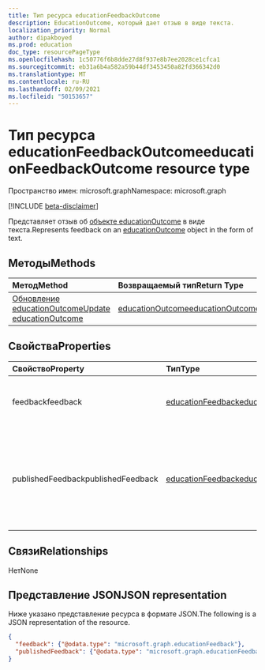 ```yaml
---
title: Тип ресурса educationFeedbackOutcome
description: EducationOutcome, который дает отзыв в виде текста.
localization_priority: Normal
author: dipakboyed
ms.prod: education
doc_type: resourcePageType
ms.openlocfilehash: 1c50776f6b8dde27d8f937e8b7ee2028ce1cfca1
ms.sourcegitcommit: eb31a6b4a582a59b44df3453450a82fd366342d0
ms.translationtype: MT
ms.contentlocale: ru-RU
ms.lasthandoff: 02/09/2021
ms.locfileid: "50153657"
---
```

# <a name="educationfeedbackoutcome-resource-type"></a><span data-ttu-id="9e9f9-103">Тип ресурса educationFeedbackOutcome</span><span class="sxs-lookup"><span data-stu-id="9e9f9-103">educationFeedbackOutcome resource type</span></span>

<span data-ttu-id="9e9f9-104">Пространство имен: microsoft.graph</span><span class="sxs-lookup"><span data-stu-id="9e9f9-104">Namespace: microsoft.graph</span></span>

[!INCLUDE [beta-disclaimer](../../includes/beta-disclaimer.md)]

<span data-ttu-id="9e9f9-105">Представляет отзыв об [объекте educationOutcome](educationoutcome.md) в виде текста.</span><span class="sxs-lookup"><span data-stu-id="9e9f9-105">Represents feedback on an [educationOutcome](educationoutcome.md) object in the form of text.</span></span> 

## <a name="methods"></a><span data-ttu-id="9e9f9-106">Методы</span><span class="sxs-lookup"><span data-stu-id="9e9f9-106">Methods</span></span>

| <span data-ttu-id="9e9f9-107">Метод</span><span class="sxs-lookup"><span data-stu-id="9e9f9-107">Method</span></span>       | <span data-ttu-id="9e9f9-108">Возвращаемый тип</span><span class="sxs-lookup"><span data-stu-id="9e9f9-108">Return Type</span></span> | <span data-ttu-id="9e9f9-109">Описание</span><span class="sxs-lookup"><span data-stu-id="9e9f9-109">Description</span></span> |
|:-------------|:------------|:------------|
| [<span data-ttu-id="9e9f9-110">Обновление educationOutcome</span><span class="sxs-lookup"><span data-stu-id="9e9f9-110">Update educationOutcome</span></span>](../api/educationoutcome-update.md) | [<span data-ttu-id="9e9f9-111">educationOutcome</span><span class="sxs-lookup"><span data-stu-id="9e9f9-111">educationOutcome</span></span>](educationoutcome.md) | <span data-ttu-id="9e9f9-112">Обновление объекта educationOutcome.</span><span class="sxs-lookup"><span data-stu-id="9e9f9-112">Update educationOutcome object.</span></span> |

## <a name="properties"></a><span data-ttu-id="9e9f9-113">Свойства</span><span class="sxs-lookup"><span data-stu-id="9e9f9-113">Properties</span></span>

| <span data-ttu-id="9e9f9-114">Свойство</span><span class="sxs-lookup"><span data-stu-id="9e9f9-114">Property</span></span>     | <span data-ttu-id="9e9f9-115">Тип</span><span class="sxs-lookup"><span data-stu-id="9e9f9-115">Type</span></span>        | <span data-ttu-id="9e9f9-116">Описание</span><span class="sxs-lookup"><span data-stu-id="9e9f9-116">Description</span></span> |
|:-------------|:------------|:------------|
|<span data-ttu-id="9e9f9-117">feedback</span><span class="sxs-lookup"><span data-stu-id="9e9f9-117">feedback</span></span>|[<span data-ttu-id="9e9f9-118">educationFeedback</span><span class="sxs-lookup"><span data-stu-id="9e9f9-118">educationFeedback</span></span>](educationfeedback.md)|<span data-ttu-id="9e9f9-119">Письменный отзыв преподавателя для учащегося.</span><span class="sxs-lookup"><span data-stu-id="9e9f9-119">Teacher's written feedback to the student.</span></span>|
|<span data-ttu-id="9e9f9-120">publishedFeedback</span><span class="sxs-lookup"><span data-stu-id="9e9f9-120">publishedFeedback</span></span>|[<span data-ttu-id="9e9f9-121">educationFeedback</span><span class="sxs-lookup"><span data-stu-id="9e9f9-121">educationFeedback</span></span>](educationfeedback.md)|<span data-ttu-id="9e9f9-122">Копия свойства обратной связи, которая выдана учащемуся после выпуска оценки.</span><span class="sxs-lookup"><span data-stu-id="9e9f9-122">A copy of the feedback property that is made when the grade is released to the student.</span></span>|

## <a name="relationships"></a><span data-ttu-id="9e9f9-123">Связи</span><span class="sxs-lookup"><span data-stu-id="9e9f9-123">Relationships</span></span>

<span data-ttu-id="9e9f9-124">Нет</span><span class="sxs-lookup"><span data-stu-id="9e9f9-124">None</span></span>

## <a name="json-representation"></a><span data-ttu-id="9e9f9-125">Представление JSON</span><span class="sxs-lookup"><span data-stu-id="9e9f9-125">JSON representation</span></span>

<span data-ttu-id="9e9f9-126">Ниже указано представление ресурса в формате JSON.</span><span class="sxs-lookup"><span data-stu-id="9e9f9-126">The following is a JSON representation of the resource.</span></span>

<!-- {
  "blockType": "resource",
  "optionalProperties": [

  ],
  "@odata.type": "microsoft.graph.educationFeedbackOutcome",
  "keyProperty": "id"
}-->

```json
{
  "feedback": {"@odata.type": "microsoft.graph.educationFeedback"},
  "publishedFeedback": {"@odata.type": "microsoft.graph.educationFeedback"}
}
```

<!-- uuid: 16cd6b66-4b1a-43a1-adaf-3a886856ed98
2019-02-04 14:57:30 UTC -->
<!-- {
  "type": "#page.annotation",
  "description": "educationFeedbackOutcome resource",
  "keywords": "",
  "section": "documentation",
  "tocPath": ""
}-->

